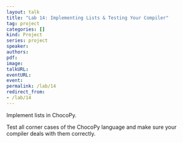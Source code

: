 ```yaml
---
layout: talk
title: "Lab 14: Implementing Lists & Testing Your Compiler"
tag: project
categories: []
kind: Project
series: project
speaker:
authors:
pdf:
image:
talkURL:
eventURL:
event:
permalink: /lab/14
redirect_from:
- /lab/14
---
```


Implement lists in ChocoPy.

Test all corner cases of the ChocoPy language and make sure your compiler deals with them correctly.
